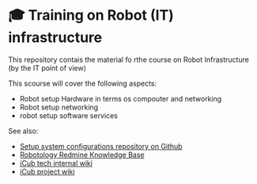 🎓 Training on Robot (IT) infrastructure
========================================
This repository contais the material fo rthe course on Robot Infrastructure (by the IT point of view)

This scourse will cover the following aspects:
- Robot setup Hardware in terms os compouter and networking
- Robot setup networking
- robot setup software services

See also:
- [Setup system configurations repository on Github][1]
- [Robotology Redmine Knowledge Base][2]
- [iCub tech internal wiki][3]
- [iCub project wiki][4]

[1]: https://github.com/icub-tech-iit/setup-system-configurations
[2]: https://redmine.robotology.eu/easy_knowledge_globals
[3]: https://wiki.icub.iit.local/index.php/ICub_setup_enviroment
[4]: https://wiki.icub.org
